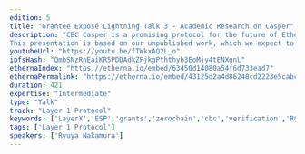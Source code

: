 ```yaml
---
edition: 5
title: "Grantee Exposé Lightning Talk 3 - Academic Research on Casper"
description: "CBC Casper is a promising protocol for the future of Ethereum. However, the research of CBC Casper is still in progress, even about its fundamentals. For example, Casper has been criticized for the lack of liveness proof for a long time. Therefore, we first introduce our liveness proof. Then, we analyze CBC Casper in both its performance & incentive to persuade the audience why CBC Casper matters. 
This presentation is based on our unpublished work, which we expect to publish by the time of DEVCON5. The more detailed agenda is: (1) Liveness: We first introduce our liveness proof, which is applicable to each family of CBC Casper. (2) Performance analysis:  We compare CBC Casper with other existing protocols about  TPS and latency, both of which are important performance measures of consensus protocols, showing the advantages of CBC Casper. (3) Incentive analysis: CBC Casper is designed to satisfy economic properties desired for a public ledger. In particular, the notable feature of CBC Casper is \"subjective finality\", where validators can pick up their own fault threshold. We discuss how this feature affects cartel resistance."
youtubeUrl: "https://youtu.be/fTWkxAQ2L_o"
ipfsHash: "QmbSNzRnEaiKR5PDDAdkZPjkgPththyh3EoMjy4tENXgnL"
ethernaIndex: "https://etherna.io/embed/63450d14080a54f6d733ead7"
ethernaPermalink: "https://etherna.io/embed/43125d2a4d86248cd2223e5cabc0812557ee74785e7c1f15dfbbc811388b6239"
duration: 421
expertise: "Intermediate"
type: "Talk"
track: "Layer 1 Protocol"
keywords: ['LayerX','ESP','grants','zerochain','cbc','verification','R&D','Japan','technical']
tags: ['Layer 1 Protocol']
speakers: ['Ryuya Nakamura']
---
```

